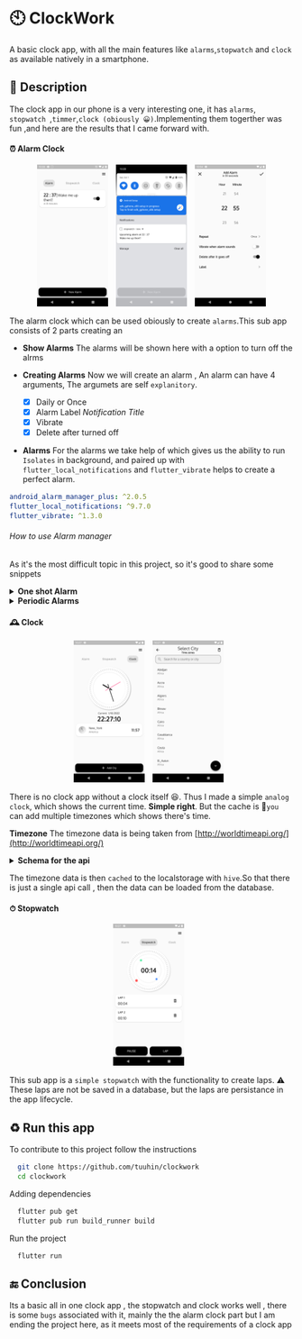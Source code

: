 # :clock10: ClockWork

A basic clock app, with all the main features like `alarms`,`stopwatch` and `clock` as available natively in a smartphone.

## :construction_worker: Description

The clock app in our phone is a very interesting one, it has `alarms`, `stopwatch `,`timmer`,`clock (obiously 😀)`.Implementing them togerther was fun ,and here are the results that I came forward with.

#### :alarm_clock: Alarm Clock

<div align="center">
  <img src="./screenshots/alarms.png" width="25%" style="padding-right:10px">
  <img src="./screenshots/local_notification.png" width="25%" style="padding-right:10px">
  <img src="./screenshots/pick_alarm.png" width="25%">
</div>

The alarm clock which can be used obiously to create `alarms`.This sub app consists of 2 parts creating an

- **Show Alarms**
  The alarms will be shown here with a option to turn off the alrms

- **Creating Alarms**
  Now we will create an alarm , An alarm can have 4 arguments, The argumets are self `explanitory`.
  - [x] Daily or Once
  - [x] Alarm Label _Notification Title_
  - [x] Vibrate
  - [x] Delete after turned off
- **Alarms**
  For the alarms we take help of which gives us the ability to run `Isolates` in background, and paired up with `flutter_local_notifications` and `flutter_vibrate` helps to create a perfect alarm.

```yaml
android_alarm_manager_plus: ^2.0.5
flutter_local_notifications: ^9.7.0
flutter_vibrate: ^1.3.0
```

###### How to use Alarm manager

As it's the most difficult topic in this project, so it's good to share some snippets

<details><summary><b>One shot Alarm</b></summary>
This alarm will be assigned only once in the given

```dart
  DateTime dateTime
```

```dart
  await AndroidAlarmManager.oneShotAt(
    datetime,
    alarm_id,
    (){
      // A function inplementing the background call
    },
    alarmClock: true,
    wakeup: true,
    exact: true);
```

</details>

<details><summary><b>Periodic Alarms</b></summary>
This alarm will be assigned periodically

```dart
  DateTime dateTime
```

```dart
 await AndroidAlarmManager.periodic(
    const Duration(days: 1), // periodic range
        0, // alarmID
        (){
          // A function implementing the background call
        },
        startAt: dateTime, // After what time to start the periodic call
        wakeup: true,
        exact: true,
      );
```

</details>

#### 🕰️ Clock

<div align="center">
  <img src="./screenshots/clock.png" width="25%" style="padding-right:10px">
  <img src="./screenshots/select timezone.png" width="25%" style="padding-right:10px">
</div>

There is no clock app without a clock itself 😆. Thus I made a simple `analog clock`, which shows the current time. **Simple right**. But the cache is 🤟`you` can add multiple timezones which shows there's time.

**Timezone**
The timezone data is being taken from [http://worldtimeapi.org/](http://worldtimeapi.org/)

<details><summary><b>Schema for the api </b></summary>

```bash
   curl "http://worldtimeapi.org/api/timezone/Asia/Kolkata"
```

```json
{
  "abbreviation": "IST",
  "client_ip": "202.78.234.207",
  "datetime": "2022-10-01T23:42:19.812452+05:30",
  "day_of_week": 6,
  "day_of_year": 274,
  "dst": false,
  "dst_from": null,
  "dst_offset": 0,
  "dst_until": null,
  "raw_offset": 19800,
  "timezone": "Asia/Kolkata",
  "unixtime": 1664647939,
  "utc_datetime": "2022-10-01T18:12:19.812452+00:00",
  "utc_offset": "+05:30",
  "week_number": 39
}
```

</details>

The timezone data is then `cached` to the localstorage with `hive`.So that there is just a single api call , then the data can be loaded from the database.

#### ⏱ Stopwatch

<div align="center">
  <img src="./screenshots/stopwatch.png" width="25%" style="padding-right:10px">
</div>

This sub app is a `simple stopwatch` with the functionality to create laps. ⚠️ These laps are not be saved in a database, but the laps are persistance in the app lifecycle.

## ♻️ Run this app

To contribute to this project follow the instructions

```bash
  git clone https://github.com/tuuhin/clockwork
  cd clockwork
```

Adding dependencies

```bash
  flutter pub get
  flutter pub run build_runner build
```

Run the project

```bash
  flutter run
```

## :end: Conclusion

Its a basic all in one clock app , the stopwatch and clock works well , there is some `bugs` associated with it, mainly the the alarm clock part but I am ending the project here, as it meets most of the requirements of a clock app
